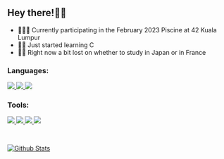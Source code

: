 ## Hey there!👋🏽

- 👨🏽‍💻 Currently participating in the February 2023 Piscine at 42 Kuala Lumpur
- 👶🏽 Just started learning C
- 🍣🥐 Right now a bit lost on whether to study in Japan or in France

### Languages:

<p align="left">
<a href="https://en.wikipedia.org/wiki/C_(programming_language)">
<img src="https://img.shields.io/website?down_color=lightgrey&down_message=%3E&label=C&logo=C&logoColor=FFFFFF&style=for-the-badge&up_color=lightgrey&up_message=%3E&url=https%3A%2F%2Fwww.google.com" />
</a>
<a href="https://en.wikipedia.org/wiki/HTML">
<img src="https://img.shields.io/website?down_color=lightgrey&down_message=%3E&label=HTML&logo=HTML5&logoColor=FFFFFF&style=for-the-badge&up_color=lightgrey&up_message=%3E&url=https%3A%2F%2Fwww.google.com" />
</a>
<a href="https://en.wikipedia.org/wiki/CSS">
<img src="https://img.shields.io/website?down_color=lightgrey&down_message=%3E&label=CSS&logo=CSS3&logoColor=FFFFFF&style=for-the-badge&up_color=lightgrey&up_message=%3E&url=https%3A%2F%2Fwww.google.com" />
</a>

### Tools:

<p align="left">
<a href="https://affinity.serif.com">
<img src="https://img.shields.io/website?down_color=lightgrey&down_message=%3E&label=Affinity%20Suite&logo=Affinity&logoColor=FFFFFF&style=for-the-badge&up_color=lightgrey&up_message=%3E&url=https%3A%2F%2Fwww.google.com" />
</a>
<a href="https://www.blender.org">
<img src="https://img.shields.io/website?down_color=lightgrey&down_message=%3E&label=Blender&logo=Blender&logoColor=FFFFFF&style=for-the-badge&up_color=lightgrey&up_message=%3E&url=https%3A%2F%2Fwww.google.com" />
</a>
<a href="http://autodesk.com/maya">
<img src="https://img.shields.io/website?down_color=lightgrey&down_message=%3E&label=Maya&logo=Autodesk&logoColor=FFFFFF&style=for-the-badge&up_color=lightgrey&up_message=%3E&url=https%3A%2F%2Fwww.google.com" />
</a>
<a href="https://code.visualstudio.com">
<img src="https://img.shields.io/website?down_color=lightgrey&down_message=%3E&label=Visual%20Studio%20Code&logo=Visual%20Studio%20Code&logoColor=FFFFFF&style=for-the-badge&up_color=lightgrey&up_message=%3E&url=https%3A%2F%2Fwww.google.com" />
</a>
</p>

<br />

[![Github Stats](https://github-readme-stats.vercel.app/api?username=matsurinoyama&show_icons=true&theme=graywhite)](https://github.com/anuraghazra/github-readme-stats)
